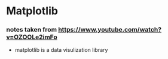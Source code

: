 # Matplotlib
### notes taken from https://www.youtube.com/watch?v=OZOOLe2imFo

* matplotlib is a data visulization library

